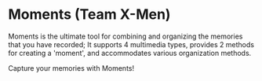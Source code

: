 # Moments (Team X-Men)

Moments is the ultimate tool for combining and organizing the memories that you have recorded; It supports 4 multimedia types, provides 2 methods for creating a 'moment', and accommodates various organization methods. 

Capture your memories with Moments!
